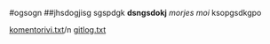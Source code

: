 #ogsogn
##jhsdogjisg
sgspdgk **dsngsdokj** *morjes moi* ksopgsdkgpo

[komentorivi.txt](https://github.com/Jusq17/ot-harjoitustyo/blob/master/laskarit/viikko1/komentorivi.txt)/n
[gitlog.txt](https://github.com/Jusq17/ot-harjoitustyo/blob/master/laskarit/viikko1/gitlog.txt)
